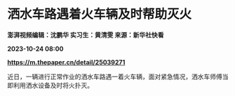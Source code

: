 # 洒水车路遇着火车辆及时帮助灭火
**澎湃视频编辑：沈鹏华 实习生：黄清雯 来源：新华社快看**

**2023-10-24 08:00**

**https://m.thepaper.cn/detail/25039271**

近日，一辆进行正常作业的洒水车路遇一着火车辆，面对紧急情况，洒水车师傅当即利用洒水设备及时将火扑灭。